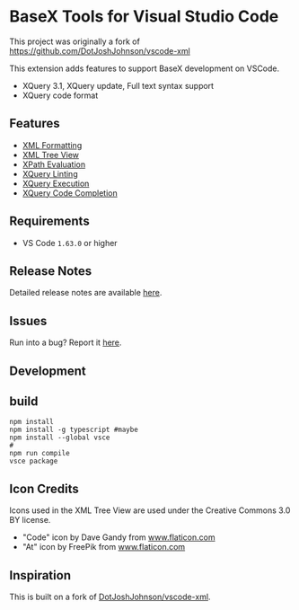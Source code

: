 # BaseX Tools for Visual Studio Code
This project was originally a fork of https://github.com/DotJoshJohnson/vscode-xml

This extension adds features to support BaseX development on VSCode.
* XQuery 3.1, XQuery update, Full text syntax support 
* XQuery code format

## Features
* [XML Formatting](https://git.quodatum.duckdns.org/apb/vscode-basex/wiki/xml-formatting)
* [XML Tree View](https://git.quodatum.duckdns.org/apb/vscode-basex/wiki/xml-tree-view)
* [XPath Evaluation](https://git.quodatum.duckdns.org/apb/vscode-basex/wiki/xpath-evaluation)
* [XQuery Linting](https://git.quodatum.duckdns.org/apb/vscode-basex/wiki/xquery-linting)
* [XQuery Execution](https://git.quodatum.duckdns.org/apb/vscode-basex/wiki/xquery-script-execution)
* [XQuery Code Completion](https://git.quodatum.duckdns.org/apb/vscode-basex/wiki/xquery-code-completion)

## Requirements
* VS Code `1.63.0` or higher

## Release Notes
Detailed release notes are available [here](https://git.quodatum.duckdns.org/apb/vscode-basex/releases).

## Issues
Run into a bug? Report it [here](https://git.quodatum.duckdns.org/apb/vscode-basex/issues).
## Development

## build

```
npm install
npm install -g typescript #maybe
npm install --global vsce
#
npm run compile
vsce package
```
## Icon Credits
Icons used in the XML Tree View are used under the Creative Commons 3.0 BY license.
* "Code" icon by Dave Gandy from www.flaticon.com
* "At" icon by FreePik from www.flaticon.com

## Inspiration

This is built on a fork of [DotJoshJohnson/vscode-xml](https://github.com/DotJoshJohnson/vscode-xml). 